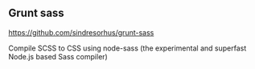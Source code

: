 ## Grunt sass

https://github.com/sindresorhus/grunt-sass

Compile SCSS to CSS using node-sass (the experimental and superfast Node.js based Sass compiler)
